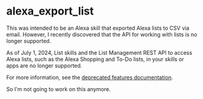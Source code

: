 # alexa_export_list
This was intended to be an Alexa skill that exported Alexa lists to CSV via email. However, I recently discovered that the API for working with lists is no longer supported.

As of July 1, 2024, List skills and the List Management REST API to access Alexa lists, such as the Alexa Shopping and To-Do lists, in your skills or apps are no longer supported.

For more information, see the [deprecated features documentation](https://developer.amazon.com/en-US/docs/alexa/ask-overviews/deprecated-features.html#shopping-lists).

So I'm not going to work on this anymore.